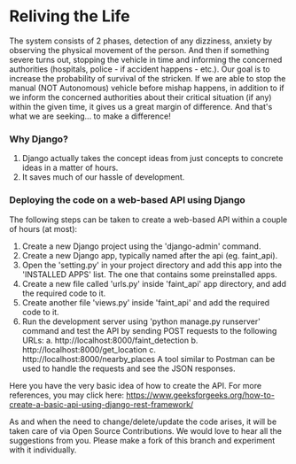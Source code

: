 # Reliving the Life

The system consists of 2 phases, detection of any dizziness, anxiety by observing the physical movement of the person. And then if something severe turns out, stopping the vehicle in time and informing the concerned authorities (hospitals, police - if accident happens - etc.).
Our goal is to increase the probability of survival of the stricken. If we are able to stop the manual (NOT Autonomous) vehicle before mishap happens, in addition to if we inform the concerned authorities about their critical situation (if any) within the given time, it gives us a great margin of difference. And that's what we are seeking... to make a difference!


### Why Django?
1. Django actually takes the concept ideas from just concepts to concrete ideas in a matter of hours.
2. It saves much of our hassle of development.

### Deploying the code on a web-based API using Django
The following steps can be taken to create a web-based API within a couple of hours (at most):
1. Create a new Django project using the 'django-admin' command.
2. Create a new Django app, typically named after the api (eg. faint_api).
3. Open the 'setting.py' in your project directory and add this app into the 'INSTALLED APPS' list. The one that contains some preinstalled apps.
4. Create a new file called 'urls.py' inside 'faint_api' app directory, and add the required code to it.
5. Create another file 'views.py' inside 'faint_api' and add the required code to it.
6. Run the development server using 'python manage.py runserver' command and test the API by sending POST requests to the following URLs:
 a. http://localhost:8000/faint_detection
 b. http://localhost:8000/get_location
 c. http://localhost:8000/nearby_places
A tool similar to Postman can be used to handle the requests and see the JSON responses.

Here you have the very basic idea of how to create the API.
For more references, you may click here: https://www.geeksforgeeks.org/how-to-create-a-basic-api-using-django-rest-framework/

As and when the need to change/delete/update the code arises, it will be taken care of via Open Source Contributions. We would love to hear all the suggestions from you. Please make a fork of this branch and experiment with it individually.
